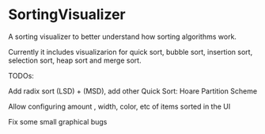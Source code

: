 # SortingVisualizer

A sorting visualizer to better understand how sorting algorithms work.

Currently it includes visualizarion for quick sort, bubble sort, insertion sort, selection sort, heap sort and merge sort. 

TODOs: 

Add radix sort (LSD) + (MSD), add other Quick Sort: Hoare Partition Scheme

Allow configuring amount , width, color, etc of items sorted in the UI

Fix some small graphical bugs






